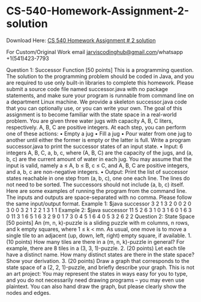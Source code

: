 # CS-540-Homework-Assignment-2-solution

Download Here: [CS 540 Homework Assignment # 2 solution](https://jarviscodinghub.com/assignment/cs-540-homework-assignment-2-solution/)

For Custom/Original Work email jarviscodinghub@gmail.com/whatsapp +1(541)423-7793

Question 1: Successor Function [50 points]
This is a programming question. The solution to the programming problem should be coded in Java, and
you are required to use only built-in libraries to complete this homework. Please submit a source
code file named successor.java with no package statements, and make sure your program is runnable
from command line on a department Linux machine. We provide a skeleton successor.java code that you
can optionally use, or you can write your own.
The goal of this assignment is to become familiar with the state space in a real-world problem.
You are given three water jugs with capacity A, B, C liters, respectively. A, B, C are positive integers. At
each step, you can perform one of these actions:
• Empty a jug
• Fill a jug
• Pour water from one jug to another until either the former is empty or the latter is full.
Write a program successor.java to print the successor states of an input state.
• Input: 6 integers A, B, C, a, b, c, where (A, B, C) are the capacity of the jugs, and (a, b, c) are the current
amount of water in each jug. You may assume that the input is valid, namely a ≤ A, b ≤ B, c ≤ C,
and A, B, C are positive integers, and a, b, c are non-negative integers.
• Output: Print the list of successor states reachable in one step from (a, b, c), one one each line. The
lines do not need to be sorted. The successors should not include (a, b, c) itself.
Here are some examples of running the program from the command line. The inputs and outputs are
space-separated with no comma. Please follow the same input/output format.
Example 1:
$java successor 3 2 1 3 2 0
0 2 0
3 0 0
3 2 1
2 2 1
3 1 1
Example 2:
$java successor 11 5 2 6 3 1
0 3 1
6 0 1
6 3 0
11 3 1
6 5 1
6 3 2
9 0 1
7 3 0
4 5 1
6 4 0
5 3 2
6 2 2
Question 2: State Space [50 points]
An (m, n, k)-puzzle is a sliding puzzle with m columns, n rows, and k empty squares, where 1 ≤ k < mn. As usual, one move is to move a single tile to an adjacent (up, down, left, right) empty square, if available. 1. (10 points) How many tiles are there in a (m, n, k)-puzzle in general? For example, there are 8 tiles in a (3, 3, 1)-puzzle. 2. (20 points) Let each tile have a distinct name. How many distinct states are there in the state space? Show your derivation. 3. (20 points) Draw a graph that corresponds to the state space of a (2, 2, 1)-puzzle, and briefly describe your graph. This is not an art project: You may represent the states in ways easy for you to type, and you do not necessarily need drawing programs – you may even use plaintext. You can also hand draw the graph, but please clearly show the nodes and edges.
